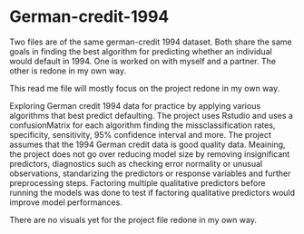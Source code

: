 # German-credit-1994
  Two files are of the same german-credit 1994 dataset. Both share the same goals in finding the best algorithm for predicting whether an individual would default in 1994. One is worked on with myself and a partner. The other is redone in my own way. 

This read me file will mostly focus on the project redone in my own way. 

  Exploring German credit 1994 data for practice by applying various algorithms that best predict defaulting. The project uses Rstudio and uses a confusionMatrix for each algorithm finding the missclassification rates, specificity, sensitivity, 95% confidence interval and more. The project assumes that the 1994 German credit data is good quality data. Meaining, the project does not go over reducing model size by removing insignificant predictors, diagnostics such as checking error normality or unusual observations, standarizing the predictors or response variables and further preprocessing steps. Factoring multiple qualitative predictors before running the models was done to test if factoring qualitative predictors would improve model performances. 

There are no visuals yet for the project file redone in my own way.
